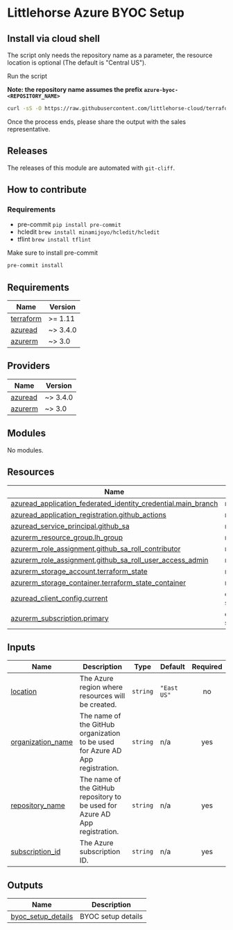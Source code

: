 # Littlehorse Azure BYOC Setup

## Install via cloud shell

The script only needs the repository name as a parameter, the resource location is optional (The default is "Central US").

Run the script

**Note: the repository name assumes the prefix `azure-byoc-<REPOSITORY_NAME>`**

```sh
curl -sS -O https://raw.githubusercontent.com/littlehorse-cloud/terraform-azure-byoc-setup/main/scripts/setup.sh  && sh setup.sh <REPOSITORY_NAME>
```

Once the process ends, please share the output with the sales representative.

## Releases

The releases of this module are automated with `git-cliff`.

## How to contribute

### Requirements

- pre-commit `pip install pre-commit`
- hcledit `brew install minamijoyo/hcledit/hcledit`
- tflint `brew install tflint`

Make sure to install pre-commit

```sh
pre-commit install
```

<!-- BEGIN_TF_DOCS -->
## Requirements

| Name | Version |
|------|---------|
| <a name="requirement_terraform"></a> [terraform](#requirement\_terraform) | >= 1.11 |
| <a name="requirement_azuread"></a> [azuread](#requirement\_azuread) | ~> 3.4.0 |
| <a name="requirement_azurerm"></a> [azurerm](#requirement\_azurerm) | ~> 3.0 |

## Providers

| Name | Version |
|------|---------|
| <a name="provider_azuread"></a> [azuread](#provider\_azuread) | ~> 3.4.0 |
| <a name="provider_azurerm"></a> [azurerm](#provider\_azurerm) | ~> 3.0 |

## Modules

No modules.

## Resources

| Name | Type |
|------|------|
| [azuread_application_federated_identity_credential.main_branch](https://registry.terraform.io/providers/hashicorp/azuread/latest/docs/resources/application_federated_identity_credential) | resource |
| [azuread_application_registration.github_actions](https://registry.terraform.io/providers/hashicorp/azuread/latest/docs/resources/application_registration) | resource |
| [azuread_service_principal.github_sa](https://registry.terraform.io/providers/hashicorp/azuread/latest/docs/resources/service_principal) | resource |
| [azurerm_resource_group.lh_group](https://registry.terraform.io/providers/hashicorp/azurerm/latest/docs/resources/resource_group) | resource |
| [azurerm_role_assignment.github_sa_roll_contributor](https://registry.terraform.io/providers/hashicorp/azurerm/latest/docs/resources/role_assignment) | resource |
| [azurerm_role_assignment.github_sa_roll_user_access_admin](https://registry.terraform.io/providers/hashicorp/azurerm/latest/docs/resources/role_assignment) | resource |
| [azurerm_storage_account.terraform_state](https://registry.terraform.io/providers/hashicorp/azurerm/latest/docs/resources/storage_account) | resource |
| [azurerm_storage_container.terraform_state_container](https://registry.terraform.io/providers/hashicorp/azurerm/latest/docs/resources/storage_container) | resource |
| [azuread_client_config.current](https://registry.terraform.io/providers/hashicorp/azuread/latest/docs/data-sources/client_config) | data source |
| [azurerm_subscription.primary](https://registry.terraform.io/providers/hashicorp/azurerm/latest/docs/data-sources/subscription) | data source |

## Inputs

| Name | Description | Type | Default | Required |
|------|-------------|------|---------|:--------:|
| <a name="input_location"></a> [location](#input\_location) | The Azure region where resources will be created. | `string` | `"East US"` | no |
| <a name="input_organization_name"></a> [organization\_name](#input\_organization\_name) | The name of the GitHub organization to be used for Azure AD App registration. | `string` | n/a | yes |
| <a name="input_repository_name"></a> [repository\_name](#input\_repository\_name) | The name of the GitHub repository to be used for Azure AD App registration. | `string` | n/a | yes |
| <a name="input_subscription_id"></a> [subscription\_id](#input\_subscription\_id) | The Azure subscription ID. | `string` | n/a | yes |

## Outputs

| Name | Description |
|------|-------------|
| <a name="output_byoc_setup_details"></a> [byoc\_setup\_details](#output\_byoc\_setup\_details) | BYOC setup details |
<!-- END_TF_DOCS -->
